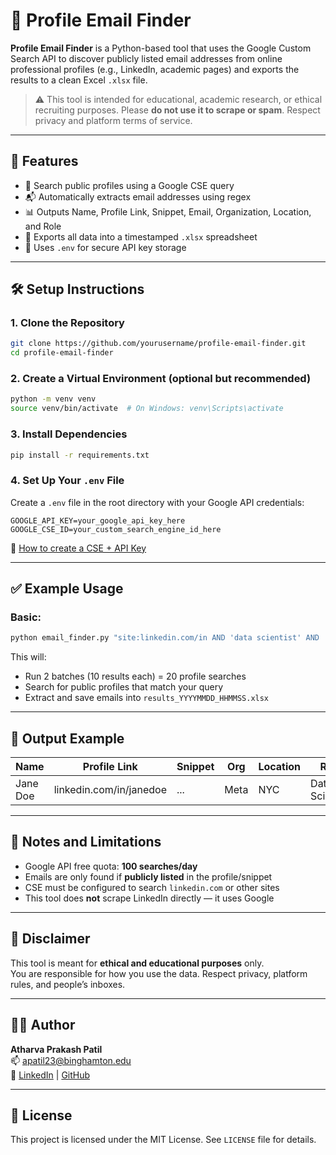 
# 📧 Profile Email Finder

**Profile Email Finder** is a Python-based tool that uses the Google Custom Search API to discover publicly listed email addresses from online professional profiles (e.g., LinkedIn, academic pages) and exports the results to a clean Excel `.xlsx` file.

> ⚠️ This tool is intended for educational, academic research, or ethical recruiting purposes. Please **do not use it to scrape or spam**. Respect privacy and platform terms of service.

---

## 🚀 Features

- 🔎 Search public profiles using a Google CSE query
- 📬 Automatically extracts email addresses using regex
- 📊 Outputs Name, Profile Link, Snippet, Email, Organization, Location, and Role
- 📁 Exports all data into a timestamped `.xlsx` spreadsheet
- 🔐 Uses `.env` for secure API key storage

---

## 🛠️ Setup Instructions

### 1. Clone the Repository
```bash
git clone https://github.com/yourusername/profile-email-finder.git
cd profile-email-finder
```

### 2. Create a Virtual Environment (optional but recommended)
```bash
python -m venv venv
source venv/bin/activate  # On Windows: venv\Scripts\activate
```

### 3. Install Dependencies
```bash
pip install -r requirements.txt
```

### 4. Set Up Your `.env` File
Create a `.env` file in the root directory with your Google API credentials:
```env
GOOGLE_API_KEY=your_google_api_key_here
GOOGLE_CSE_ID=your_custom_search_engine_id_here
```

📘 [How to create a CSE + API Key](https://developers.google.com/custom-search/v1/overview)

---

## ✅ Example Usage

### Basic:
```bash
python email_finder.py "site:linkedin.com/in AND 'data scientist' AND 'Tesla'" --requests 2
```

This will:
- Run 2 batches (10 results each) = 20 profile searches
- Search for public profiles that match your query
- Extract and save emails into `results_YYYYMMDD_HHMMSS.xlsx`

---

## 📂 Output Example

| Name             | Profile Link                | Snippet         | Org     | Location | Role        | Email              |
|------------------|-----------------------------|------------------|----------|-----------|--------------|---------------------|
| Jane Doe         | linkedin.com/in/janedoe     | ...              | Meta     | NYC       | Data Scientist | jane.doe@example.com |

---

## 📌 Notes and Limitations

- Google API free quota: **100 searches/day**
- Emails are only found if **publicly listed** in the profile/snippet
- CSE must be configured to search `linkedin.com` or other sites
- This tool does **not** scrape LinkedIn directly — it uses Google

---

## 🙏 Disclaimer

This tool is meant for **ethical and educational purposes** only.  
You are responsible for how you use the data. Respect privacy, platform rules, and people’s inboxes.

---

## 👨‍💻 Author

**Atharva Prakash Patil**  
📫 apatil23@binghamton.edu  
🔗 [LinkedIn](https://linkedin.com/in/your-link) | [GitHub](https://github.com/yourusername)

---

## 📄 License

This project is licensed under the MIT License. See `LICENSE` file for details.
